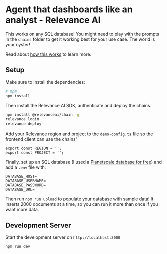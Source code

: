 # Agent that dashboards like an analyst - Relevance AI

This works on any SQL database! You might need to play with the prompts in the `chains` folder to get it working best for your use case. The world is your oyster!

Read about [how this works](https://documentation.relevanceai.com/guides/charting-agent) to learn more.

## Setup

Make sure to install the dependencies:

```bash
# npm
npm install
```

Then install the Relevance AI SDK, authenticate and deploy the chains.

```bash
npm install @relevanceai/chain -g
relevance login
relevance deploy
```

Add your Relevance region and project to the `demo-config.ts` file so the frontend client can use the chains"

```
export const REGION = '';
export const PROJECT = '';
```

Finally, set up an SQL database (I used a [Planetscale database for free](https://planetscale.com/)) and add a `.env` file with:

```
DATABASE_HOST=
DATABASE_USERNAME=
DATABASE_PASSWORD=
DATABASE_URL=
```

Then run `npm run upload` to populate your database with sample data! It inserts 2000 documents at a time, so you can run it more than once if you want more data.

## Development Server

Start the development server on `http://localhost:3000`

```bash
npm run dev
```
